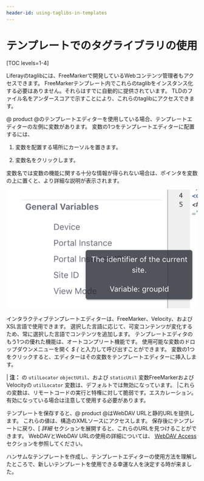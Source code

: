 ```yaml
---
header-id: using-taglibs-in-templates
---
```


# テンプレートでのタグライブラリの使用

[TOC levels=1-4]

Liferayのtaglibには、FreeMarkerで開発しているWebコンテンツ管理者もアクセスできます。 FreeMarkerテンプレート内でこれらのtaglibをインスタンス化する必要はありません。それらはすでに自動的に提供されています。 TLDのファイル名をアンダースコアで示すことにより、これらのtaglibにアクセスできます。

@ product @のテンプレートエディターを使用している場合、テンプレートエディターの左側に変数があります。 変数の1つをテンプレートエディターに配置するには、

1.  変数を配置する場所にカーソルを置きます。

2.  変数名をクリックします。

変数名では変数の機能に関する十分な情報が得られない場合は、ポインタを変数の上に置くと、より詳細な説明が表示されます。

![図1：変数の上にポインターを置くと、より詳細な説明が表示されます。](../../../../../images/web-content-templates-create.png)

インタラクティブテンプレートエディターは、FreeMarker、Velocity、およびXSL言語で使用できます。 選択した言語に応じて、可変コンテンツが変化するため、常に選択した言語でコンテンツを追加します。 テンプレートエディタのもう1つの優れた機能は、オートコンプリート機能です。 使用可能な変数のドロップダウンメニューを開く *$ {* と入力して呼び出すことができます。 変数の1つをクリックすると、エディターはその変数をテンプレートエディターに挿入します。

| **注：** の `utilLocator` `objectUtil`、および `staticUtil` 変数FreeMarkerおよびVelocityの `utilLocator` 変数は、デフォルトでは無効になっています。 |これらの変数は、リモートコードの実行と特権に対して脆弱です。エスカレーション。有効になっている場合は注意して使用する必要があります。

テンプレートを保存すると、@ product @はWebDAV URLと静的URLを提供します。 これらの値は、構造のXMLソースにアクセスします。 保存後にテンプレートに戻り、[ *詳細* セクションを展開すると、これらのURLを見つけることができます。 WebDAVとWebDAV URLの使用の詳細については、 [WebDAV Access](/docs/7-0/user/-/knowledge_base/u/publishing-files#desktop-access-to-documents-and-media) セクションを参照してください。

ハンサムなテンプレートを作成し、テンプレートエディターの使用方法を理解したところで、新しいテンプレートを使用できる幸運な人を決定する時が来ました。
